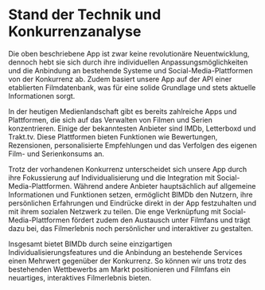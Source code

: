 # Stand der Technik und Konkurrenzanalyse

Die oben beschriebene App ist zwar keine revolutionäre Neuentwicklung, dennoch hebt sie sich durch ihre individuellen Anpassungsmöglichkeiten und die Anbindung an bestehende Systeme und Social-Media-Plattformen von der Konkurrenz ab. Zudem basiert unsere App auf der API einer etablierten Filmdatenbank, was für eine solide Grundlage und stets aktuelle Informationen sorgt.

In der heutigen Medienlandschaft gibt es bereits zahlreiche Apps und Plattformen, die sich auf das Verwalten von Filmen und Serien konzentrieren. Einige der bekanntesten Anbieter sind IMDb, Letterboxd und Trakt.tv. Diese Plattformen bieten Funktionen wie Bewertungen, Rezensionen, personalisierte Empfehlungen und das Verfolgen des eigenen Film- und Serienkonsums an.

Trotz der vorhandenen Konkurrenz unterscheidet sich unsere App durch ihre Fokussierung auf Individualisierung und die Integration mit Social-Media-Plattformen. Während andere Anbieter hauptsächlich auf allgemeine Informationen und Funktionen setzen, ermöglicht BIMDb den Nutzern, ihre persönlichen Erfahrungen und Eindrücke direkt in der App festzuhalten und mit ihrem sozialen Netzwerk zu teilen. Die enge Verknüpfung mit Social-Media-Plattformen fördert zudem den Austausch unter Filmfans und trägt dazu bei, das Filmerlebnis noch persönlicher und interaktiver zu gestalten.

Insgesamt bietet BIMDb durch seine einzigartigen Individualisierungsfeatures und die Anbindung an bestehende Services einen Mehrwert gegenüber der Konkurrenz. So können wir uns trotz des bestehenden Wettbewerbs am Markt positionieren und Filmfans ein neuartiges, interaktives Filmerlebnis bieten.
